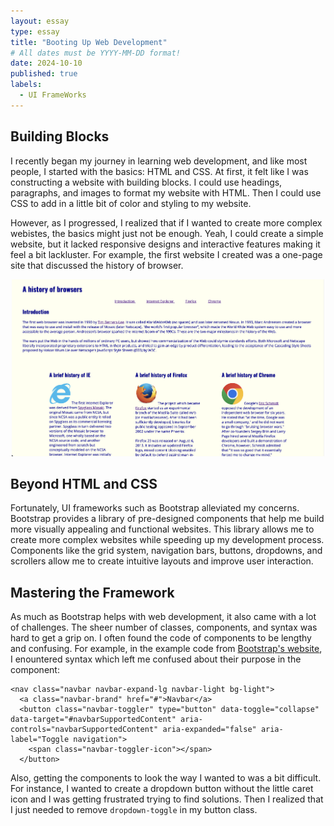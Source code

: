 ```yaml
---
layout: essay
type: essay
title: "Booting Up Web Development"
# All dates must be YYYY-MM-DD format!
date: 2024-10-10
published: true
labels:
  - UI FrameWorks
---
```


## Building Blocks

I recently began my journey in learning web development, and like most people, I started with the basics: HTML and CSS. At first, it felt like I was constructing a website with building blocks. I could use headings, paragraphs, and images to format my website with HTML. Then I could use CSS to add in a little bit of color and styling to my website.

However, as I progressed, I realized that if I wanted to create more complex webistes, the basics might just not be enough. Yeah, I could create a simple website, but it lacked responsive designs and interactive features making it feel a bit lackluster. For example, the first website I created was a one-page site that discussed the history of browser.

<p align="center">
  <img src="../img/ui-frameworks/website-history-of-browsers.png" width="500px">
</p>

## Beyond HTML and CSS

Fortunately, UI frameworks such as Bootstrap alleviated my concerns. Bootstrap provides a library of pre-designed components that help me build more visually appealing and functional websites. This library allows me to create more complex websites while speeding up my development process. Components like the grid system, navigation bars, buttons, dropdowns, and scrollers allow me to create intuitive layouts and improve user interaction.

## Mastering the Framework

As much as Bootstrap helps with web development, it also came with a lot of challenges. The sheer number of classes, components, and syntax was hard to get a grip on. I often found the code of components to be lengthy and confusing. For example, in the example code from [Bootstrap's website](https://getbootstrap.com/docs/4.0/components/navbar/), I enountered syntax which left me confused about their purpose in the component:

```
<nav class="navbar navbar-expand-lg navbar-light bg-light">
  <a class="navbar-brand" href="#">Navbar</a>
  <button class="navbar-toggler" type="button" data-toggle="collapse" data-target="#navbarSupportedContent" aria-controls="navbarSupportedContent" aria-expanded="false" aria-label="Toggle navigation">
    <span class="navbar-toggler-icon"></span>
  </button>
```

Also, getting the components to look the way I wanted to was a bit difficult. For instance, I wanted to create a dropdown button without the little caret icon and I was getting frustrated trying to find solutions. Then I realized that I just needed to remove `dropdown-toggle` in my button class.
